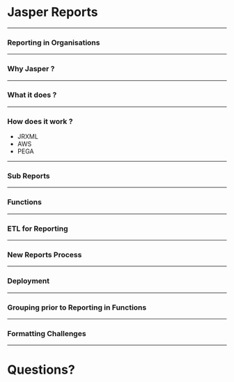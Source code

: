 [comment]: <> (https://gitpitch.com/willstobo/spps-brownbags/master?p=jasper-reports)
# Jasper Reports
--- 
### Reporting in Organisations
---
### Why Jasper ?
---
### What it does ?
---
### How does it work ? 
- JRXML
- AWS
- PEGA
---
### Sub Reports
---
### Functions
---
### ETL for Reporting
---
### New Reports Process
---
### Deployment
---
### Grouping prior to Reporting in Functions
---
### Formatting Challenges
---
# Questions?
